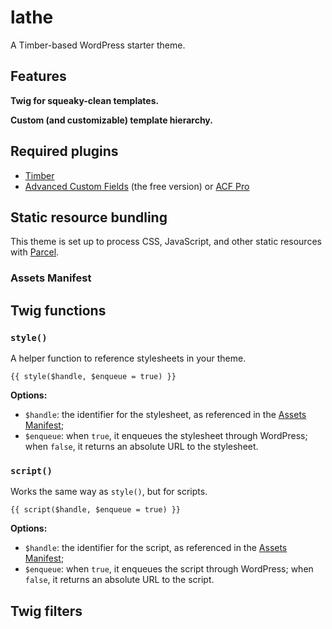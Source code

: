# lathe

A Timber-based WordPress starter theme.

## Features

**Twig for squeaky-clean templates.**

**Custom (and customizable) template hierarchy.**

## Required plugins

-   [Timber](https://wordpress.org/plugins/timber-library/)
-   [Advanced Custom Fields](https://wordpress.org/plugins/advanced-custom-fields/) (the free version) or [ACF Pro](https://www.advancedcustomfields.com/pro/)

## Static resource bundling

This theme is set up to process CSS, JavaScript, and other static resources with [Parcel](https://parceljs.org/).

### Assets Manifest

## Twig functions

### `style()`

A helper function to reference stylesheets in your theme.

```twig
{{ style($handle, $enqueue = true) }}
```

**Options:**

-   `$handle`: the identifier for the stylesheet, as referenced in the [Assets Manifest](#assets-manifest);
-   `$enqueue`: when `true`, it enqueues the stylesheet through WordPress; when `false`, it returns an absolute URL to the stylesheet.

### `script()`

Works the same way as `style()`, but for scripts.

```twig
{{ script($handle, $enqueue = true) }}
```

**Options:**

-   `$handle`: the identifier for the script, as referenced in the [Assets Manifest](#assets-manifest);
-   `$enqueue`: when `true`, it enqueues the script through WordPress; when `false`, it returns an absolute URL to the script.

## Twig filters
